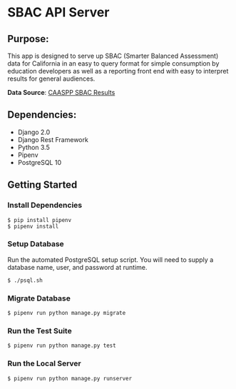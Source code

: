 # SBAC API Server

## Purpose:

This app is designed to serve up SBAC (Smarter Balanced Assessment) data for California in an easy to query format for simple consumption by education developers as well as a reporting front end with easy to interpret results for general audiences.

**Data Source**: [CAASPP SBAC Results](https://caaspp.cde.ca.gov/sb2017/default)

## Dependencies:

- Django 2.0
- Django Rest Framework
- Python 3.5
- Pipenv
- PostgreSQL 10

## Getting Started

### Install Dependencies

```
$ pip install pipenv
$ pipenv install
```

### Setup Database

Run the automated PostgreSQL setup script. You will need to supply a database name, user, and password at runtime.

```
$ ./psql.sh
```

### Migrate Database

```
$ pipenv run python manage.py migrate
```

### Run the Test Suite

```
$ pipenv run python manage.py test
```

### Run the Local Server

```
$ pipenv run python manage.py runserver
```

